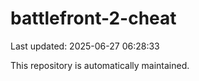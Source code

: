 # battlefront-2-cheat

Last updated: 2025-06-27 06:28:33

This repository is automatically maintained.
